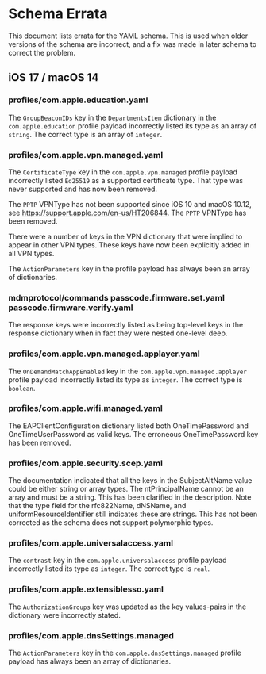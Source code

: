 # Schema Errata

This document lists errata for the YAML schema. This is used when older versions of the schema are incorrect, and a fix was made in later schema to correct the problem.

## iOS 17 / macOS 14

### profiles/com.apple.education.yaml

The `GroupBeaconIDs` key in the `DepartmentsItem` dictionary in the `com.apple.education` profile payload incorrectly listed its type as an array of `string`. The correct type is an array of `integer`.

### profiles/com.apple.vpn.managed.yaml

The `CertificateType` key in the `com.apple.vpn.managed` profile payload incorrectly listed `Ed25519` as a supported certificate type. That type was never supported and has now been removed.

The `PPTP` VPNType has not been supported since iOS 10 and macOS 10.12, see https://support.apple.com/en-us/HT206844. The `PPTP` VPNType has been removed.

There were a number of keys in the VPN dictionary that were implied to appear in other VPN types. These keys have now been explicitly added in all VPN types.

The `ActionParameters` key in the profile payload has always been an array of dictionaries.

### mdmprotocol/commands passcode.firmware.set.yaml passcode.firmware.verify.yaml

The response keys were incorrectly listed as being top-level keys in the response dictionary when in fact they were nested one-level deep.

### profiles/com.apple.vpn.managed.applayer.yaml

The `OnDemandMatchAppEnabled` key in the `com.apple.vpn.managed.applayer` profile payload incorrectly listed its type as `integer`. The correct type is `boolean`.

### profiles/com.apple.wifi.managed.yaml

The EAPClientConfiguration dictionary listed both OneTimePassword and OneTimeUserPassword as valid keys. The erroneous OneTimePassword key has been removed.

### profiles/com.apple.security.scep.yaml

The documentation indicated that all the keys in the SubjectAltName value could be either string or array types. The ntPrincipalName cannot be an array and must be a
string. This has been clarified in the description. Note that the type field for the rfc822Name, dNSName, and uniformResourceIdentifier still indicates these are
strings. This has not been corrected as the schema does not support polymorphic types.

### profiles/com.apple.universalaccess.yaml

The `contrast` key in the `com.apple.universalaccess` profile payload incorrectly listed its type as `integer`. The correct type is `real`.

### profiles/com.apple.extensiblesso.yaml

The `AuthorizationGroups` key was updated as the key values-pairs in the dictionary were incorrectly stated.

### profiles/com.apple.dnsSettings.managed

The `ActionParameters` key in the `com.apple.dnsSettings.managed` profile payload has always been an array of dictionaries.
